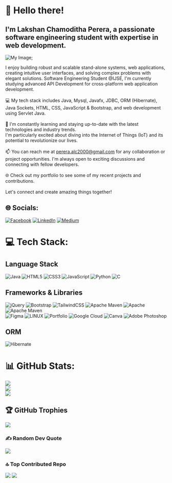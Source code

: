 # 🌊 Hello there! <br> 
## I'm Lakshan Chamoditha Perera, a passionate software engineering student with expertise in web development. 
<img src="https://www.bleepstatic.com/content/hl-images/2022/04/08/GitHub___headpic.jpg" alt="My Image">;

I enjoy building robust and scalable stand-alone systems, web applications, creating intuitive user interfaces, and solving complex problems with elegant solutions.
  Software Engineering Student @IJSE, I'm  currently studying advanced API Development for cross-platform web application development.<br><br>
    💻 My tech stack includes Java, Mysql, Javafx, JDBC, ORM (Hibernate), Java Sockets, HTML, CSS, JavaScript & Bootstrap, and web development using Servlet Java. <br>    
    🌱 I'm constantly learning and staying up-to-date with the latest technologies and industry trends.<br>I'm particularly excited about diving into the Internet of Things (IoT) and its potential to revolutionize our lives.<br><br>
    📫 You can reach me at perera.alc2000@gmail.com for any collaboration or project opportunities. I'm always open to exciting discussions and connecting with fellow developers. <br><br>
    🌐 Check out my portfolio to see some of my recent projects and contributions.
<br>    <br>Let's connect and create amazing things together! 

## 🌐 Socials:
[![Facebook](https://img.shields.io/badge/Facebook-%231877F2.svg?logo=Facebook&logoColor=white)](https://facebook.com/lakshanchamoditha/) [![LinkedIn](https://img.shields.io/badge/LinkedIn-%230077B5.svg?logo=linkedin&logoColor=white)](https://www.linkedin.com/in/lakshan-chamoditha-perera-524479227/) [![Medium](https://img.shields.io/badge/Medium-12100E?logo=medium&logoColor=white)](https://medium.com/@perera.alc2000) 

# 💻 Tech Stack:

## Language Stack
  ![Java](https://img.shields.io/badge/java-%23ED8B00.svg?style=for-the-badge&logo=java&logoColor=white)
  ![HTML5](https://img.shields.io/badge/html5-%23E34F26.svg?style=for-the-badge&logo=html5&logoColor=white)
  ![CSS3](https://img.shields.io/badge/css3-%231572B6.svg?style=for-the-badge&logo=css3&logoColor=white)
  ![JavaScript](https://img.shields.io/badge/javascript-%23323330.svg?style=for-the-badge&logo=javascript&logoColor=%23F7DF1E)
  ![Python](https://img.shields.io/badge/python-3670A0?style=flat&logo=python&logoColor=ffdd54) 
  ![C](https://img.shields.io/badge/c-%2300599C.svg?style=flat&logo=c&logoColor=white) 
 
  ## Frameworks & Libraries
 ![jQuery](https://img.shields.io/badge/jquery-%230769AD.svg?style=for-the-badge&logo=jquery&logoColor=white)
 ![Bootstrap](https://img.shields.io/badge/bootstrap-%23563D7C.svg?style=for-the-badge&logo=bootstrap&logoColor=white)
 ![TailwindCSS](https://img.shields.io/badge/tailwindcss-%2338B2AC.svg?style=for-the-badge&logo=tailwind-css&logoColor=white)
 ![Apache Maven](https://img.shields.io/badge/Apache%20Maven-C71A36?style=for-the-badge&logo=Apache%20Maven&logoColor=white)
 ![Apache](https://img.shields.io/badge/apache-%23D42029.svg?style=flat&logo=apache&logoColor=white) 
 ![Apache Maven](https://img.shields.io/badge/Apache%20Maven-C71A36?style=flat&logo=Apache%20Maven&logoColor=white) 	
 ![Figma](https://img.shields.io/badge/figma-%23F24E1E.svg?style=flat&logo=figma&logoColor=white)
 ![LINUX](https://img.shields.io/badge/Linux-FCC624?style=flat&logo=linux&logoColor=black) 
 ![Portfolio](https://img.shields.io/badge/Portfolio-%23000000.svg?style=flat&logo=firefox&logoColor=#FF7139)
 ![Google Cloud](https://img.shields.io/badge/Google%20Cloud-%234285F4.svg?style=flat&logo=google-cloud&logoColor=white) 
 ![Canva](https://img.shields.io/badge/Canva-%2300C4CC.svg?style=flat&logo=Canva&logoColor=white) 
 ![Adobe Photoshop](https://img.shields.io/badge/adobephotoshop-%2331A8FF.svg?style=flat&logo=adobephotoshop&logoColor=white)

## ORM
 ![Hibernate](https://img.shields.io/badge/Hibernate-59666C?style=for-the-badge&logo=Hibernate&logoColor=white)
 
# 📊 GitHub Stats:
![](https://github-readme-stats.vercel.app/api?username=Lakshan-Chamoditha-Perera&theme=blue-green&hide_border=false&include_all_commits=true&count_private=true)<br/>
![](https://github-readme-streak-stats.herokuapp.com/?user=Lakshan-Chamoditha-Perera&theme=blue-green&hide_border=false)<br/>
![](https://github-readme-stats.vercel.app/api/top-langs/?username=Lakshan-Chamoditha-Perera&theme=blue-green&hide_border=false&include_all_commits=true&count_private=true&layout=compact)

## 🏆 GitHub Trophies
![](https://github-profile-trophy.vercel.app/?username=Lakshan-Chamoditha-Perera&theme=flat&no-frame=false&no-bg=false&margin-w=4)

### ✍️ Random Dev Quote
![](https://quotes-github-readme.vercel.app/api?type=horizontal&theme=dark)

### 🔝 Top Contributed Repo
![](https://github-contributor-stats.vercel.app/api?username=Lakshan-Chamoditha-Perera&limit=5&theme=dark&combine_all_yearly_contributions=true)
[![](https://visitcount.itsvg.in/api?id=Lakshan-Chamoditha-Perera&icon=2&color=12)](https://visitcount.itsvg.in)
